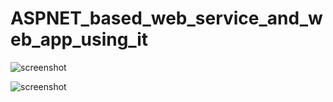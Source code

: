 # ASPNET_based_web_service_and_web_app_using_it

![screenshot](https://github.com/dmrsoft/ASPNET_based_web_service_and_web_app_using_it/blob/master/SomeScreenshots/screenshot_1.png "screenshot")

![screenshot](https://github.com/dmrsoft/ASPNET_based_web_service_and_web_app_using_it/blob/master/SomeScreenshots/screenshot_2.png "screenshot")
